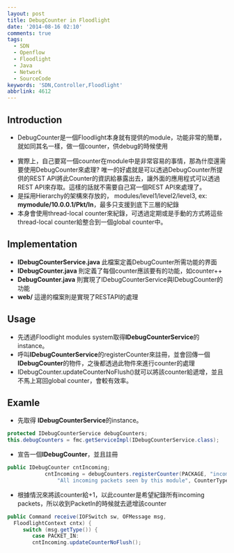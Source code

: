 ```yaml
---
layout: post
title: DebugCounter in Floodlight
date: '2014-08-16 02:10'
comments: true
tags:
  - SDN
  - Openflow
  - Floodlight
  - Java
  - Network
  - SourceCode
keywords: 'SDN,Controller,Floodlight'
abbrlink: 4612
---
```

Introduction
-------------
- DebugCounter是一個Floodlight本身就有提供的module，功能非常的簡單，就如同其名一樣，做一個counter，供debug的時候使用

<!--more-->

- 實際上，自己要寫一個counter在module中是非常容易的事情，那為什麼還需要使用DebugCounter來處理? 唯一的好處就是可以透過DebugCounter所提供的REST API將此Counter的資訊給暴露出去，讓外面的應用程式可以透過REST API來存取。這樣的話就不需要自己寫一個REST API來處理了。
- 是採用Hierarchy的架構來存放的， modules/level1/level2/level3, ex: **mymodule/10.0.0.1/Pkt/In**，最多只支援到底下三層的紀錄
- 本身會使用thread-local counter來紀錄，可透過定期或是手動的方式將這些thread-local counter給整合到一個global counter中。



Implementation
---------
- **IDebugCounterService.java** 此檔案定義DebugCounter所需功能的界面
- **IDebugCounter.java** 則定義了每個counter應該要有的功能，如counter++
- **DebugCounter.java** 則實現了IDebugCounterService與IDebugCounter的功能
- **web/** 這邊的檔案則是實現了RESTAPI的處理

Usage
-----
- 先透過Floodlight modules system取得**IDebugCounterService**的instance。
- 呼叫**IDebugCounterService**的registerCounter來註冊，並會回傳一個**IDebugCounter**的物件，之後都透過此物件來進行counter的處理
- IDebugCounter.updateCounterNoFlush()就可以將該counter給遞增，並且不馬上寫回global counter，會較有效率。


Examle
------
- 先取得 **IDebugCounterService**的instance。
``` java
protected IDebugCounterService debugCounters;
this.debugCounters = fmc.getServiceImpl(IDebugCounterService.class);

```
- 宣告一個**IDebugCounter**，並且註冊
``` java
public IDebugCounter cntIncoming;
            cntIncoming = debugCounters.registerCounter(PACKAGE, "incoming",
                "All incoming packets seen by this module", CounterType.ALWAYS_COUNT);
```

- 根據情況來將該counter給+1，以此counter是希望紀錄所有incoming packets，所以收到PacketIn的時候就去遞增該counter
``` java
public Command receive(IOFSwitch sw, OFMessage msg,
  FloodlightContext cntx) {
 	 switch (msg.getType()) {
  		case PACKET_IN:
	  	cntIncoming.updateCounterNoFlush();
```
